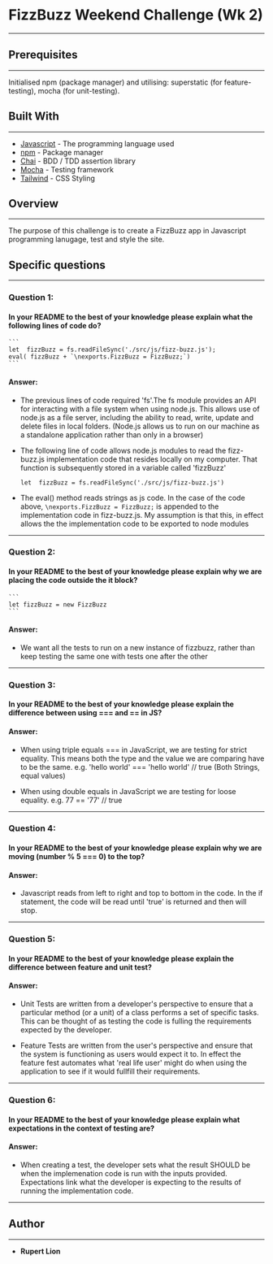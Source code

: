 # **FizzBuzz Weekend Challenge (Wk 2)**
-------
## Prerequisites
-------
Initialised npm (package manager) and utilising: superstatic (for feature-testing), mocha (for unit-testing).

## Built With
-------

* [Javascript](https://www.javascript.com/) - The programming language used
* [npm](https://www.npmjs.com/) - Package manager
* [Chai](http://www.chaijs.com/) - BDD / TDD assertion library
* [Mocha](https://mochajs.org/) - Testing framework
* [Tailwind](https://tailwindcss.com/) - CSS Styling

## **Overview**
-------
The purpose of this challenge is to create a FizzBuzz app in Javascript programming lanugage, test and style the site.

## **Specific questions**
-------

### Question 1:

#### In your README to the best of your knowledge please explain what the following lines of code do?

    ```
    let  fizzBuzz = fs.readFileSync('./src/js/fizz-buzz.js');
    eval( fizzBuzz + `\nexports.FizzBuzz = FizzBuzz;`)
    ```

#### Answer:

* The previous lines of code required 'fs'.The fs module provides an API for interacting with a file system when using node.js. This allows use of node.js as a file server, including the ability to read, write, update and delete files in local folders. (Node.js allows us to run on our machine as a standalone application rather than only in a browser)

* The following line of code allows node.js modules to read the fizz-buzz.js implementation code that resides locally on my computer. That function is subsequently stored in a variable called 'fizzBuzz' 
    ```
    let  fizzBuzz = fs.readFileSync('./src/js/fizz-buzz.js')
    ```

*  The eval() method reads strings as js code. In the case of the code above, `\nexports.FizzBuzz = FizzBuzz;` is appended to the implementation code in fizz-buzz.js. My assumption is that this, in effect allows the the implementation code to be exported to node modules

-------

### Question 2:

#### In your README to the best of your knowledge please explain why we are placing the code outside the it block?

    ```
    let fizzBuzz = new FizzBuzz
    ```

#### Answer:

* We want all the tests to run on a new instance of fizzbuzz, rather than keep testing the same one with tests one after the other

-------

### Question 3:

#### In your README to the best of your knowledge please explain the difference between using === and == in JS?

#### Answer:

* When using triple equals === in JavaScript, we are testing for strict equality. This means both the type and the value we are comparing have to be the same. e.g. 'hello world' === 'hello world' // true (Both Strings, equal values)

* When using double equals in JavaScript we are testing for loose equality. e.g. 77 == '77'
// true

-------

### Question 4:

#### In your README to the best of your knowledge please explain why we are moving (number % 5 === 0) to the top?

#### Answer:

* Javascript reads from left to right and top to bottom in the code. In the if statement, the code will be read until 'true' is returned and then will stop.

-------

### Question 5:

#### In your README to the best of your knowledge please explain the difference between feature and unit test?

#### Answer:

* Unit Tests are written from a developer's perspective to ensure that a particular method (or a unit) of a class performs a set of specific tasks. This can be thought of as testing the code is fulling the requirements expected by the developer.

* Feature Tests are written from the user's perspective and ensure that the system is functioning as users would expect it to. In effect the feature fest automates what 'real life user' might do when using the application to see if it would fullfill their requirements.

-------

### Question 6:

####  In your README to the best of your knowledge please explain what expectations in the context of testing are?

#### Answer:

* When creating a test, the developer sets what the result SHOULD be when the implemenation code is run with the inputs provided. Expectations link what the developer is expecting to the results of running the implementation code.

-------

## **Author**
-------
* **Rupert Lion**
